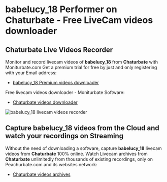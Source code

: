# babelucy_18 Performer on Chaturbate - Free LiveCam videos downloader

## Chaturbate Live Videos Recorder

Monitor and record livecam videos of **babelucy_18** from **Chaturbate** with Moniturbate.com
Get a premium trial for free by just and only registering with your Email address:
* [babelucy_18 Premium videos downloader](https://moniturbate.com/request-demo-licence-key.html)

Free livecam videos downloader - Moniturbate Software:
* [Chaturbate videos downloader](https://moniturbate.com/moniturbate-download-software.html)

![babelucy_18 livecam videos recorder](https://peachurnet.com/templates/moniturbate-software.png)


## Capture babelucy_18 videos from the Cloud and watch your recordings on Streaming

Without the need of downloading a software, capture **babelucy_18** livecam videos from **Chaturbate** 100% online.
Watch Livecam archives from **Chaturbate** unlimitedly from thousands of existing recordings, only on Peachurbate.com and its websites network:
* [Chaturbate videos archives](https://peachurnet.com/)